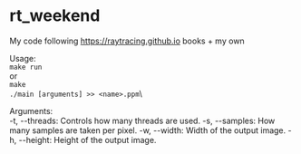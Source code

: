 # rt_weekend
My code following https://raytracing.github.io books + my own

Usage:\
`make run`\
or\
`make`\
`./main [arguments] >> <name>.ppm`\


Arguments:\
    -t, --threads: Controls how many threads are used.
    -s, --samples: How many samples are taken per pixel.
    -w, --width: Width of the output image.
    -h, --height: Height of the output image.